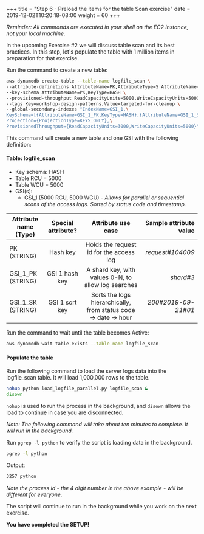 +++
title = "Step 6 - Preload the items for the table Scan exercise"
date = 2019-12-02T10:20:18-08:00
weight = 60
+++



*Reminder: All commands are executed in your shell on the EC2 instance, not your local machine.*

In the upcoming Exercise #2 we will discuss table scan and its best practices. In this step, let's populate the table with 1 million items in preparation for that exercise.

Run the command to create a new table:
```bash
aws dynamodb create-table --table-name logfile_scan \
--attribute-definitions AttributeName=PK,AttributeType=S AttributeName=GSI_1_PK,AttributeType=S AttributeName=GSI_1_SK,AttributeType=S \
--key-schema AttributeName=PK,KeyType=HASH \
--provisioned-throughput ReadCapacityUnits=5000,WriteCapacityUnits=5000 \
--tags Key=workshop-design-patterns,Value=targeted-for-cleanup \
--global-secondary-indexes "IndexName=GSI_1,\
KeySchema=[{AttributeName=GSI_1_PK,KeyType=HASH},{AttributeName=GSI_1_SK,KeyType=RANGE}],\
Projection={ProjectionType=KEYS_ONLY},\
ProvisionedThroughput={ReadCapacityUnits=3000,WriteCapacityUnits=5000}"
```
This command will create a new table and one GSI with the following definition:

#### Table: logfile_scan

- Key schema: HASH
- Table RCU = 5000
- Table WCU = 5000
- GSI(s):
  - GSI_1 (5000 RCU, 5000 WCU) - *Allows for parallel or sequential scans of the access logs. Sorted by status code and timestamp.*


| Attribute name (Type)        | Special attribute?           | Attribute use case          | Sample attribute value  |
| ------------- |:-------------:|:-------------:| -----:|
| PK (STRING)      | Hash key | Holds the request id for the access log  | *request#104009*  |
| GSI_1_PK (STRING)      | GSI 1 hash key | A shard key, with values 0-N, to allow log searches  | *shard#3*  |
| GSI_1_SK (STRING)      | GSI 1 sort key | Sorts the logs hierarchically, from status code -> date -> hour  | *200#2019-09-21#01*  |

Run the command to wait until the table becomes Active:
```bash
aws dynamodb wait table-exists --table-name logfile_scan
```

#### Populate the table

Run the following command to load the server logs data into the logfile_scan table. It will load 1,000,000 rows to the table.
```bash
nohup python load_logfile_parallel.py logfile_scan &
disown
```

```nohup``` is used to run the process in the background, and ```disown``` allows the load to continue in case you are disconnected.

*Note: The following command will take about ten minutes to complete. It will run in the background.*



Run ```pgrep -l python``` to verify the script is loading data in the background.

```bash
pgrep -l python
```
Output:
```txt  
3257 python
```
*Note the process id - the 4 digit number in the above example - will be different for everyone.*

The script will continue to run in the background while you work on the next exercise.

**You have completed the SETUP!**
